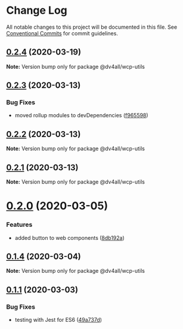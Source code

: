 # Change Log

All notable changes to this project will be documented in this file.
See [Conventional Commits](https://conventionalcommits.org) for commit guidelines.

## [0.2.4](https://github.com/dmijatovic/nuxt-next-lerna/compare/@dv4all/wcp-utils@0.2.3...@dv4all/wcp-utils@0.2.4) (2020-03-19)

**Note:** Version bump only for package @dv4all/wcp-utils





## [0.2.3](https://github.com/dmijatovic/nuxt-next-lerna/compare/@dv4all/wcp-utils@0.2.2...@dv4all/wcp-utils@0.2.3) (2020-03-13)


### Bug Fixes

* moved rollup modules to devDependencies ([f965598](https://github.com/dmijatovic/nuxt-next-lerna/commit/f965598c3c3587b393dfb57b6e05e2b8326a77d5))





## [0.2.2](https://github.com/dmijatovic/nuxt-next-lerna/compare/@dv4all/wcp-utils@0.2.1...@dv4all/wcp-utils@0.2.2) (2020-03-13)

**Note:** Version bump only for package @dv4all/wcp-utils





## [0.2.1](https://github.com/dmijatovic/nuxt-next-lerna/compare/@dv4all/wcp-utils@0.2.0...@dv4all/wcp-utils@0.2.1) (2020-03-13)

**Note:** Version bump only for package @dv4all/wcp-utils





# [0.2.0](https://github.com/dmijatovic/nuxt-next-lerna/compare/@dv4all/wcp-utils@0.1.4...@dv4all/wcp-utils@0.2.0) (2020-03-05)


### Features

* added button to web components ([8db192a](https://github.com/dmijatovic/nuxt-next-lerna/commit/8db192a2479da07b461715d1b6311f2f1b4ab611))





## [0.1.4](https://github.com/dmijatovic/nuxt-next-lerna/compare/@dv4all/wcp-utils@0.1.3...@dv4all/wcp-utils@0.1.4) (2020-03-04)

**Note:** Version bump only for package @dv4all/wcp-utils





## [0.1.1](https://github.com/dmijatovic/nuxt-next-lerna/compare/@dv4all/wcp-utils@0.1.0...@dv4all/wcp-utils@0.1.1) (2020-03-03)


### Bug Fixes

* testing with Jest for ES6 ([49a737d](https://github.com/dmijatovic/nuxt-next-lerna/commit/49a737d5d8dd4dbc40a7108fc33b8642a9e6ed61))
